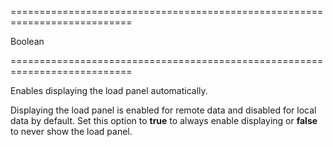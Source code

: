 ===========================================================================
<!--type-->Boolean<!--/type-->
===========================================================================

<!--shortDescription-->
Enables displaying the load panel automatically.
<!--/shortDescription-->

<!--fullDescription-->
Displaying the load panel is enabled for remote data and disabled for local data by default. Set this option to **true** to always enable displaying or **false** to never show the load panel.
<!--/fullDescription-->
